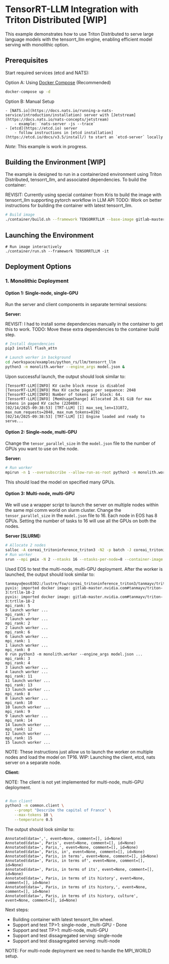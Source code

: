 <!--
SPDX-FileCopyrightText: Copyright (c) 2025 NVIDIA CORPORATION & AFFILIATES. All rights reserved.
SPDX-License-Identifier: Apache-2.0

Licensed under the Apache License, Version 2.0 (the "License");
you may not use this file except in compliance with the License.
You may obtain a copy of the License at

http://www.apache.org/licenses/LICENSE-2.0

Unless required by applicable law or agreed to in writing, software
distributed under the License is distributed on an "AS IS" BASIS,
WITHOUT WARRANTIES OR CONDITIONS OF ANY KIND, either express or implied.
See the License for the specific language governing permissions and
limitations under the License.
-->

# TensorRT-LLM Integration with Triton Distributed [WIP]

This example demonstrates how to use Triton Distributed to serve large language models with the tensorrt_llm engine, enabling efficient model serving with monolithic option.

## Prerequisites

Start required services (etcd and NATS):

   Option A: Using [Docker Compose](/runtime/rust/docker-compose.yml) (Recommended)
   ```bash
   docker-compose up -d
   ```

   Option B: Manual Setup

    - [NATS.io](https://docs.nats.io/running-a-nats-service/introduction/installation) server with [Jetstream](https://docs.nats.io/nats-concepts/jetstream)
        - example: `nats-server -js --trace`
    - [etcd](https://etcd.io) server
        - follow instructions in [etcd installation](https://etcd.io/docs/v3.5/install/) to start an `etcd-server` locally

*Note*: This example is work in progress.

## Building the Environment [WIP]

The example is designed to run in a containerized environment using Triton Distributed, tensorrt_llm, and associated dependencies. To build the container:

REVISIT: Currently using special container from Kris to build the image with tensorrt_llm supporting pytorch workflow in LLM API
TODO: Work on better instructions for building the container with latest tensorrt_llm.

```bash
# Build image
./container/build.sh --framework TENSORRTLLM --base-image gitlab-master.nvidia.com:5005/dl/dgx/tritonserver/tensorrt-llm/amd64 --base-image-tag krish-multinode-test
```

## Launching the Environment
```
# Run image interactively
./container/run.sh --framework TENSORRTLLM -it
```

## Deployment Options

### 1. Monolithic Deployment

#### Option 1: Single-node, single-GPU

Run the server and client components in separate terminal sessions:

**Server:**

REVISIT: I had to install some dependencies manually in the container to get this to work.
TODO: Move these extra dependencies to the container build step.

```bash
# Install dependencies
pip3 install flash_attn

# Launch worker in background
cd /workspace/examples/python_rs/llm/tensorrt_llm
python3 -m monolith.worker --engine_args model.json &
```

Upon successful launch, the output should look similar to:

```
[TensorRT-LLM][INFO] KV cache block reuse is disabled
[TensorRT-LLM][INFO] Max KV cache pages per sequence: 2048
[TensorRT-LLM][INFO] Number of tokens per block: 64.
[TensorRT-LLM][INFO] [MemUsageChange] Allocated 26.91 GiB for max tokens in paged KV cache (220480).
[02/14/2025-09:38:53] [TRT-LLM] [I] max_seq_len=131072, max_num_requests=2048, max_num_tokens=8192
[02/14/2025-09:38:53] [TRT-LLM] [I] Engine loaded and ready to serve...
```

#### Option 2: Single-node, multi-GPU

Change the `tensor_parallel_size` in the `model.json` file to the number of GPUs you want to use on the node.

**Server:**

```bash
# Run worker
mpirun -n 1 --oversubscribe --allow-run-as-root python3 -m monolith.worker --engine_args model.json &
```

This should load the model on specified many GPUs.

#### Option 3: Multi-node, multi-GPU

We will use a wrapper script to launch the server on multiple nodes within the same mpi comm world on slurm cluster.
Change the `tensor_parallel_size` in the `model.json` file to 16. Each node in EOS has 8 GPUs. Setting the number of
tasks to 16 will use all the GPUs on both the nodes.

**Server [SLURM]:**

```bash
# Allocate 2 nodes
salloc -A coreai_tritoninference_triton3 -N2 -p batch -J coreai_tritoninference_triton3-test:test -t 04:00:00
# Run worker
srun --mpi pmix -N 2 --ntasks 16 --ntasks-per-node=8 --container-image gitlab-master.nvidia.com#tanmayv/triton-3:trtllm-18-2 --container-mounts "/lustre/fsw/coreai_tritoninference_triton3/tanmayv/triton_distributed:/workspace"  bash -c 'cd /workspace/examples/python_rs/llm/tensorrt_llm && ./trtllm_worker_launch.sh python3 -m monolith.worker --engine_args model.json' &

```

Used EOS to test the multi-node, multi-GPU deployment. After the worker is launched, the output should look similar to:

```
tanmayv@eos0302:/lustre/fsw/coreai_tritoninference_triton3/tanmayv/triton_distributed/examples/python_rs/llm/tensorrt_llm$ pyxis: imported docker image: gitlab-master.nvidia.com#tanmayv/triton-3:trtllm-18-2
pyxis: imported docker image: gitlab-master.nvidia.com#tanmayv/triton-3:trtllm-18-2
mpi_rank: 5
5 launch worker ...
mpi_rank: 7
7 launch worker ...
mpi_rank: 2
2 launch worker ...
mpi_rank: 6
6 launch worker ...
mpi_rank: 1
1 launch worker ...
mpi_rank: 0
0 run python3 -m monolith.worker --engine_args model.json ...
mpi_rank: 3
mpi_rank: 4
3 launch worker ...
4 launch worker ...
mpi_rank: 11
11 launch worker ...
mpi_rank: 13
13 launch worker ...
mpi_rank: 8
8 launch worker ...
mpi_rank: 10
10 launch worker ...
mpi_rank: 9
9 launch worker ...
mpi_rank: 14
14 launch worker ...
mpi_rank: 12
12 launch worker ...
mpi_rank: 15
15 launch worker ...
```

NOTE: These instructions just allow us to launch the worker on multiple nodes and load the model on TP16.
WIP: Launching the client, etcd, nats server on a separate node.

**Client:**

NOTE: The client is not yet implemented for multi-node, multi-GPU deployment.

```bash

# Run client
python3 -m common.client \
    --prompt "Describe the capital of France" \
    --max-tokens 10 \
    --temperature 0.5
```

The output should look similar to:
```
Annotated(data=',', event=None, comment=[], id=None)
Annotated(data=', Paris', event=None, comment=[], id=None)
Annotated(data=', Paris,', event=None, comment=[], id=None)
Annotated(data=', Paris, in', event=None, comment=[], id=None)
Annotated(data=', Paris, in terms', event=None, comment=[], id=None)
Annotated(data=', Paris, in terms of', event=None, comment=[], id=None)
Annotated(data=', Paris, in terms of its', event=None, comment=[], id=None)
Annotated(data=', Paris, in terms of its history', event=None, comment=[], id=None)
Annotated(data=', Paris, in terms of its history,', event=None, comment=[], id=None)
Annotated(data=', Paris, in terms of its history, culture', event=None, comment=[], id=None)
```

Next steps:
- Building container with latest tensorrt_llm wheel.
- Support and test TP>1: single-node , multi-GPU - Done
- Support and test TP>1: multi-node, multi-GPU
- Support and test dissagregated serving: single-node
- Support and test dissagregated serving: multi-node

NOTE: For multi-node deployment we need to handle the MPI_WORLD setup.

